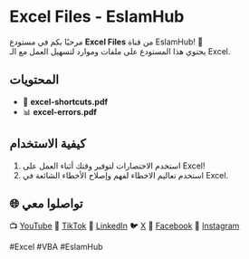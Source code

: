 # Excel Files - EslamHub

مرحبًا بكم في مستودع **Excel Files** من قناة EslamHub! 🚀  
يحتوي هذا المستودع على ملفات وموارد لتسهيل العمل مع الـ Excel.

## المحتويات
- 📄 **excel-shortcuts.pdf**
- 📊 **excel-errors.pdf**

## كيفية الاستخدام
1. استخدم الاختصارات لتوفير وقتك أثناء العمل على Excel!
2. استخدم تعاليم الاخطاء لفهم وإصلاح الأخطاء الشائعة في Excel.

## 🌐 تواصلوا معي
📺 [YouTube](https://www.youtube.com/@eslamhub)
📱 [TikTok](https://www.tiktok.com/@eslamhub)
📢 [LinkedIn](https://www.linkedin.com/in/eslamhub)
🐦 [X](https://x.com/eslamhub)
📘 [Facebook](https://www.facebook.com/eslamhub1)
📸 [Instagram](https://www.instagram.com/eslam.hub)

#Excel #VBA #EslamHub
